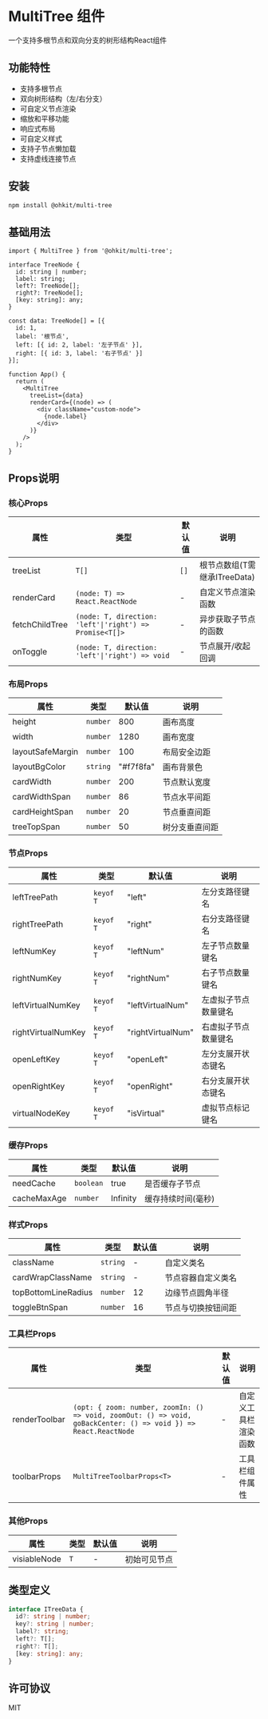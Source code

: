# MultiTree 组件

一个支持多根节点和双向分支的树形结构React组件

## 功能特性
- 支持多根节点
- 双向树形结构（左/右分支）
- 可自定义节点渲染
- 缩放和平移功能
- 响应式布局
- 可自定义样式
- 支持子节点懒加载
- 支持虚线连接节点

## 安装
```bash
npm install @ohkit/multi-tree
```

## 基础用法
```tsx
import { MultiTree } from '@ohkit/multi-tree';

interface TreeNode {
  id: string | number;
  label: string;
  left?: TreeNode[];
  right?: TreeNode[];
  [key: string]: any;
}

const data: TreeNode[] = [{
  id: 1,
  label: '根节点',
  left: [{ id: 2, label: '左子节点' }],
  right: [{ id: 3, label: '右子节点' }]
}];

function App() {
  return (
    <MultiTree 
      treeList={data}
      renderCard={(node) => (
        <div className="custom-node">
          {node.label}
        </div>
      )}
    />
  );
}
```

## Props说明

### 核心Props
| 属性 | 类型 | 默认值 | 说明 |
|------|------|---------|-------------|
| treeList | `T[]` | `[]` | 根节点数组(T需继承ITreeData) |
| renderCard | `(node: T) => React.ReactNode` | - | 自定义节点渲染函数 |
| fetchChildTree | `(node: T, direction: 'left'\|'right') => Promise<T[]>` | - | 异步获取子节点的函数 |
| onToggle | `(node: T, direction: 'left'\|'right') => void` | - | 节点展开/收起回调 |

### 布局Props
| 属性 | 类型 | 默认值 | 说明 |
|------|------|---------|-------------|
| height | `number` | 800 | 画布高度 |
| width | `number` | 1280 | 画布宽度 |
| layoutSafeMargin | `number` | 100 | 布局安全边距 |
| layoutBgColor | `string` | "#f7f8fa" | 画布背景色 |
| cardWidth | `number` | 200 | 节点默认宽度 |
| cardWidthSpan | `number` | 86 | 节点水平间距 |
| cardHeightSpan | `number` | 20 | 节点垂直间距 |
| treeTopSpan | `number` | 50 | 树分支垂直间距 |

### 节点Props
| 属性 | 类型 | 默认值 | 说明 |
|------|------|---------|-------------|
| leftTreePath | `keyof T` | "left" | 左分支路径键名 |
| rightTreePath | `keyof T` | "right" | 右分支路径键名 |
| leftNumKey | `keyof T` | "leftNum" | 左子节点数量键名 |
| rightNumKey | `keyof T` | "rightNum" | 右子节点数量键名 |
| leftVirtualNumKey | `keyof T` | "leftVirtualNum" | 左虚拟子节点数量键名 |
| rightVirtualNumKey | `keyof T` | "rightVirtualNum" | 右虚拟子节点数量键名 |
| openLeftKey | `keyof T` | "openLeft" | 左分支展开状态键名 |
| openRightKey | `keyof T` | "openRight" | 右分支展开状态键名 |
| virtualNodeKey | `keyof T` | "isVirtual" | 虚拟节点标记键名 |

### 缓存Props
| 属性 | 类型 | 默认值 | 说明 |
|------|------|---------|-------------|
| needCache | `boolean` | true | 是否缓存子节点 |
| cacheMaxAge | `number` | Infinity | 缓存持续时间(毫秒) |

### 样式Props
| 属性 | 类型 | 默认值 | 说明 |
|------|------|---------|-------------|
| className | `string` | - | 自定义类名 |
| cardWrapClassName | `string` | - | 节点容器自定义类名 |
| topBottomLineRadius | `number` | 12 | 边缘节点圆角半径 |
| toggleBtnSpan | `number` | 16 | 节点与切换按钮间距 |

### 工具栏Props
| 属性 | 类型 | 默认值 | 说明 |
|------|------|---------|-------------|
| renderToolbar | `(opt: { zoom: number, zoomIn: () => void, zoomOut: () => void, goBackCenter: () => void }) => React.ReactNode` | - | 自定义工具栏渲染函数 |
| toolbarProps | `MultiTreeToolbarProps<T>` | - | 工具栏组件属性 |

### 其他Props
| 属性 | 类型 | 默认值 | 说明 |
|------|------|---------|-------------|
| visiableNode | `T` | - | 初始可见节点 |

## 类型定义

```ts
interface ITreeData {
  id?: string | number;
  key?: string | number;
  label?: string;
  left?: T[];
  right?: T[];
  [key: string]: any;
}
```

## 许可协议
MIT